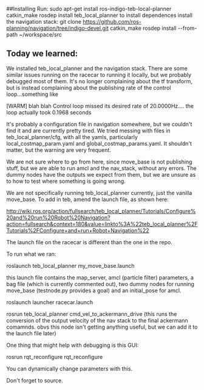 ##Installing 
	Run:
		sudo apt-get install ros-indigo-teb-local-planner
		catkin_make
		rosdep install teb_local_planner  to install dependences
	install the navigation stack:
		git clone https://github.com/ros-planning/navigation/tree/indigo-devel.git
		catkin_make
		rosdep install --from-path ~/workspace/src
	
## Today we learned:
We installed teb_local_planner and the navigation stack. There are some similar issues running on the racecar to running it locally, but we probably debugged most of them. It's no longer complaining about the tf transform, but is instead complaining about the publishing rate of the control loop...something like

[WARM] blah blah Control loop missed its desired rate of 20.0000Hz.... the loop actually took 0.1968 seconds 

It's probably a configuration file in navigation somewhere, but we couldn't find it and are currently pretty tired. We tried messing with files in teb_local_planner/cfg, with all the yamls, particularly local_costmap_param.yaml and global_costmap_params.yaml. It shouldn't matter, but the warning are very frequent.

We are not sure where to go from here, since move_base is not publishing stuff, but we are able to run amcl and the nav_stack, without any errors. The dummy nodes have the outputs we expect from them, but we are unsure as to how to test where something is going wrong.

We are not specifically running teb_local_planner currently, just the vanilla move_base. To add in teb, amend the launch file, as shown here: 

http://wiki.ros.org/action/fullsearch/teb_local_planner/Tutorials/Configure%20and%20run%20Robot%20Navigation?action=fullsearch&context=180&value=linkto%3A%22teb_local_planner%2FTutorials%2FConfigure+and+run+Robot+Navigation%22

The launch file on the racecar is different than the one in the repo.

To run what we ran:

roslaunch teb_local_planner my_move_base.launch

this launch file contains the map_server, amcl (particle filter) parameters, a bag file (which is currently commented out), two dummy nodes for running move_base (testnode.py provides a goal) and an initial_pose for amcl.

roslaunch launcher racecar.launch

rosrun teb_local_planner cmd_vel_to_ackermann_drive
(this runs the conversion of the output velocity of the nav stack to the final ackermann comamnds. obvs this node isn't getting anything useful, but we can add it to the launch file later)

One thing that might help with debugging is this GUI:

rosrun rqt_reconfigure rqt_reconfigure

You can dynamically change parameters with this.

Don't forget to source.
